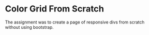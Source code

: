 # Color Grid From Scratch

The assignment was to create a page of responsive divs from scratch without using bootstrap. 